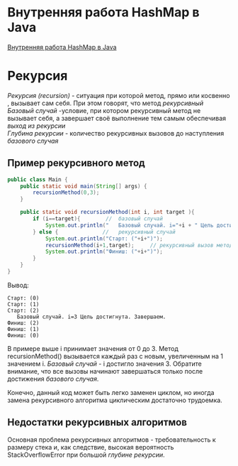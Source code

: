 # Внутренняя работа HashMap в Java
[Внутренняя работа HashMap в Java](https://habr.com/ru/post/421179/)

# Рекурсия
*Рекурсия (recursion)* - ситуация при которой метод, прямо или косвенно , вызывает сам себя. При этом говорят, что метод *рекурсивный*    
*Базовый случай* -условие, при котором рекурсивный метод не вызывает себя, а завершает своё выполнение тем самым обеспечивая *выход из рекурсии*  
*Глубина рекурсии* - количество рекурсивных вызовов до наступления *базового случая*  
## Пример рекурсивного метод
~~~java
public class Main {
    public static void main(String[] args) {
        recursionMethod(0,3);
    }

    public static void recursionMethod(int i, int target ){
        if (i==target){        //  базовый случай
            System.out.println("   Базовый случай. i="+i + " Цель достигнута. Завершаем");
        } else {              //   рекурсивный случай
            System.out.println("Старт: ("+i+")");
            recursionMethod(i+1,target);     // рекурсивный вызов метода
            System.out.println("Финиш: ("+i+")");
        }
    }
}
~~~
Вывод:
~~~
Старт: (0)
Старт: (1)
Старт: (2)
   Базовый случай. i=3 Цель достигнута. Завершаем.
Финиш: (2)
Финиш: (1)
Финиш: (0)
~~~

В примере выше i принимает значения от 0 до 3. Метод recursionMethod() вызывается каждый раз с новым, увеличенным на 1 значением i. *Базовый случай -* i достигло значения 3. Обратите внимание, что все вызовы начинают завершаться только после достижения *базового случая*.

Конечно, данный код может быть легко заменен циклом, но иногда замена рекурсивного алгоритма циклическим достаточно трудоемка.

## Недостатки рекурсивных алгоритмов
 Основная проблема рекурсивных алгоритмов - требовательность к размеру стека и, как следствие, высокая вероятность StackOverflowError при большой *глубине рекурсии*.

 